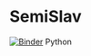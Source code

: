 # SemiSlav
[![Binder](https://mybinder.org/badge_logo.svg)](https://mybinder.org/v2/gh/ToineLinares/SemiSlav/main)
Python
